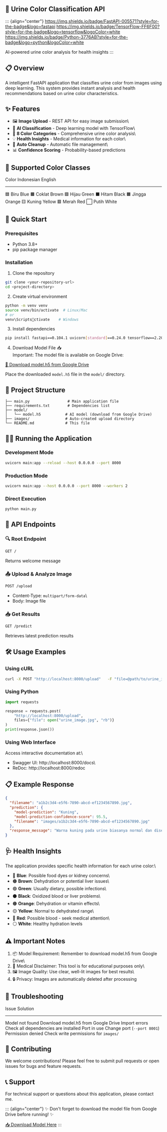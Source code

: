 ## 🎨 Urine Color Classification API

::: {align="center"}
https://img.shields.io/badge/FastAPI-005571?style=for-the-badge&logo=fastapi
https://img.shields.io/badge/TensorFlow-FF6F00?style=for-the-badge&logo=tensorflow&logoColor=white
https://img.shields.io/badge/Python-3776AB?style=for-the-badge&logo=python&logoColor=white

AI-powered urine color analysis for health insights
:::

## 📋 Overview

A intelligent FastAPI application that classifies urine color from
images using deep learning. This system provides instant analysis and
health recommendations based on urine color characteristics.

## ✨ Features

-   🖼️ **Image Upload** - REST API for easy image submission\
-   🧠 **AI Classification** - Deep learning model with TensorFlow\
-   🎯 **8 Color Categories** - Comprehensive urine color analysis\
-   💡 **Health Insights** - Medical information for each color\
-   🧹 **Auto Cleanup** - Automatic file management\
-   📊 **Confidence Scoring** - Probability-based predictions

## 🎨 Supported Color Classes

  Color   Indonesian   English
  ------- ------------ ---------
  🟦      Biru         Blue
  🟫      Coklat       Brown
  🟩      Hijau        Green
  ⬛      Hitam        Black
  🟧      Jingga       Orange
  🟨      Kuning       Yellow
  🟥      Merah        Red
  ⬜      Putih        White

## 🚀 Quick Start

### Prerequisites

-   Python 3.8+
-   pip package manager

### Installation

1.  Clone the repository

``` bash
git clone <your-repository-url>
cd <project-directory>
```

2.  Create virtual environment

``` bash
python -m venv venv
source venv/bin/activate  # Linux/Mac
# or
venv\Scriptsctivate    # Windows
```

3.  Install dependencies

``` bash
pip install fastapi==0.104.1 uvicorn[standard]==0.24.0 tensorflow==2.20.0 numpy==1.26.4 pillow==10.3.0 python-multipart==0.0.9
```

4.  Download Model File 📥\
    Important: The model file is available on Google Drive:

[🔗 Download model.h5 from Google
Drive](https://drive.google.com/drive/folders/1Z9SzeX64ijgbtLytaR5hjHju3UupzI9L?usp=drive_link)

Place the downloaded `model.h5` file in the `model/` directory.

## 📂 Project Structure

``` text
├── main.py                 # Main application file
├── requirements.txt        # Dependencies list
├── model/
│   └── model.h5           # AI model (download from Google Drive)
├── images/                # Auto-created upload directory
└── README.md              # This file
```

## 🏃‍♂️ Running the Application

### Development Mode

``` bash
uvicorn main:app --reload --host 0.0.0.0 --port 8000
```

### Production Mode

``` bash
uvicorn main:app --host 0.0.0.0 --port 8000 --workers 2
```

### Direct Execution

``` bash
python main.py
```

## 📡 API Endpoints

### 🔍 Root Endpoint

``` bash
GET /
```

Returns welcome message

### 📤 Upload & Analyze Image

``` bash
POST /upload
```

-   Content-Type: `multipart/form-data`\
-   Body: Image file

### 📥 Get Results

``` bash
GET /predict
```

Retrieves latest prediction results

## 🛠️ Usage Examples

### Using cURL

``` bash
curl -X POST "http://localhost:8000/upload"   -F "file=@path/to/urine_image.jpg"
```

### Using Python

``` python
import requests

response = requests.post(
    "http://localhost:8000/upload",
    files={"file": open("urine_image.jpg", "rb")}
)
print(response.json())
```

### Using Web Interface

Access interactive documentation at:\
- Swagger UI: http://localhost:8000/docs\
- ReDoc: http://localhost:8000/redoc

## 📋 Example Response

``` json
{
  "filename": "a1b2c3d4-e5f6-7890-abcd-ef1234567890.jpg",
  "prediction": {
    "model-prediction": "Kuning",
    "model-prediction-confidence-score": 95.5,
    "filename": "images/a1b2c3d4-e5f6-7890-abcd-ef1234567890.jpg"
  },
  "response_message": "Warna kuning pada urine biasanya normal dan disebabkan oleh pigmen urine yang disebut urobilin. Namun, warna kuning yang sangat gelap atau kuning kecoklatan bisa menunjukkan dehidrasi. Pastikan untuk cukup minum air."
}
```

## 🩺 Health Insights

The application provides specific health information for each urine
color:\
- 🔵 **Blue**: Possible food dyes or kidney concerns\
- 🟤 **Brown**: Dehydration or potential liver issues\
- 🟢 **Green**: Usually dietary, possible infections\
- ⚫ **Black**: Oxidized blood or liver problems\
- 🟠 **Orange**: Dehydration or vitamin effects\
- 🟡 **Yellow**: Normal to dehydrated range\
- 🔴 **Red**: Possible blood - seek medical attention\
- ⚪ **White**: Healthy hydration levels

## ⚠️ Important Notes

1.  📦 Model Requirement: Remember to download model.h5 from Google
    Drive\
2.  🏥 Medical Disclaimer: This tool is for educational purposes only\
3.  🖼️ Image Quality: Use clear, well-lit images for best results\
4.  🔒 Privacy: Images are automatically deleted after processing

## 🐛 Troubleshooting

  Issue               Solution
  ------------------- ---------------------------------------
  Model not found     Download model.h5 from Google Drive
  Import errors       Check all dependencies are installed
  Port in use         Change port (`--port 8001`)
  Permission denied   Check write permissions for `images/`

## 🤝 Contributing

We welcome contributions! Please feel free to submit pull requests or
open issues for bugs and feature requests.

## 📞 Support

For technical support or questions about this application, please
contact me.

::: {align="center"}
✨ Don't forget to download the model file from Google Drive before
running! ✨

[📥 Download Model
Here](https://drive.google.com/drive/folders/1Z9SzeX64ijgbtLytaR5hjHju3UupzI9L?usp=drive_link)
:::
